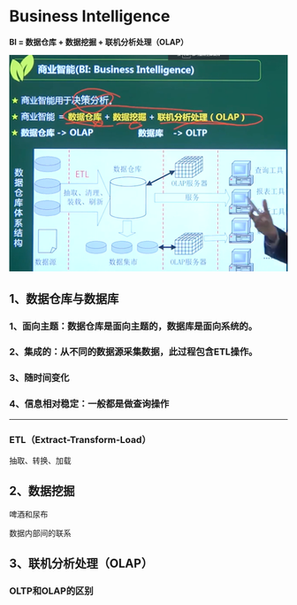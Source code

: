 # Business Intelligence

**BI = 数据仓库  +  数据挖掘 + 联机分析处理（OLAP）**

![image-20210320151515608](https://github.com/laughingfuzihao/Information-system-project-manager/blob/master/picture/image-20210320151515608.png)

## 1、数据仓库与数据库

### 1、面向主题：数据仓库是面向主题的，数据库是面向系统的。

### 2、集成的：从不同的数据源采集数据，此过程包含ETL操作。

### 3、随时间变化

### 4、信息相对稳定：一般都是做查询操作

*******************************

### ETL（Extract-Transform-Load）

抽取、转换、加载





## 2、数据挖掘

啤酒和尿布

数据内部间的联系



## 3、联机分析处理（OLAP）







###  OLTP和OLAP的区别











































